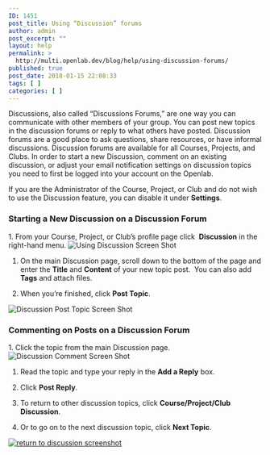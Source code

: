 ```yaml
---
ID: 1451
post_title: Using “Discussion” forums
author: admin
post_excerpt: ""
layout: help
permalink: >
  http://multi.openlab.dev/blog/help/using-discussion-forums/
published: true
post_date: 2018-01-15 22:08:33
tags: [ ]
categories: [ ]
---
```

Discussions, also called “Discussions Forums,” are one way you can communicate with other members of your group. You can post new topics in the discussion forums or reply to what others have posted. Discussion forums are a good place to ask questions, share resources, or have informal discussions. Discussion forums are available for all Courses, Projects, and Clubs. In order to start a new Discussion, comment on an existing discussion, or adjust your email notification settings on discussion topics you need to first be logged into your account on the Openlab.

If you are the Administrator of the Course, Project, or Club and do not wish to use the Discussion feature, you can disable it under <strong>Settings</strong>.
<h3><strong>Starting a New Discussion on a Discussion Forum</strong></h3>
1. From your Course, Project, or Club’s profile page click  <strong>Discussion</strong> in the right-hand menu.

<img class="alignnone wp-image-36512 size-full" src="https://openlab.citytech.cuny.edu/wp-content/uploads/2012/09/Using_Discussion_Forums_1_v2.png" sizes="(max-width: 1162px) 100vw, 1162px" srcset="https://openlab.citytech.cuny.edu/wp-content/uploads/2012/09/Using_Discussion_Forums_1_v2.png 1162w, https://openlab.citytech.cuny.edu/wp-content/uploads/2012/09/Using_Discussion_Forums_1_v2-300x173.png 300w, https://openlab.citytech.cuny.edu/wp-content/uploads/2012/09/Using_Discussion_Forums_1_v2-1024x591.png 1024w, https://openlab.citytech.cuny.edu/wp-content/uploads/2012/09/Using_Discussion_Forums_1_v2-32x18.png 32w" alt="Using Discussion Screen Shot" />

1. On the main Discussion page, scroll down to the bottom of the page and enter the <strong>Title</strong> and <strong>Content</strong> of your new topic post.  You can also add <strong>Tags</strong> and attach files.

2. When you’re finished, click <strong>Post Topic</strong>.

<img class="alignnone wp-image-36514 size-full" src="https://openlab.citytech.cuny.edu/wp-content/uploads/2012/09/Using_Discussion_Forums_3_v2.png" sizes="(max-width: 1152px) 100vw, 1152px" srcset="https://openlab.citytech.cuny.edu/wp-content/uploads/2012/09/Using_Discussion_Forums_3_v2.png 1152w, https://openlab.citytech.cuny.edu/wp-content/uploads/2012/09/Using_Discussion_Forums_3_v2-300x270.png 300w, https://openlab.citytech.cuny.edu/wp-content/uploads/2012/09/Using_Discussion_Forums_3_v2-1024x920.png 1024w, https://openlab.citytech.cuny.edu/wp-content/uploads/2012/09/Using_Discussion_Forums_3_v2-32x29.png 32w" alt="Discussion Post Topic Screen Shot" />
<h3><strong>Commenting on Posts on a Discussion Forum</strong></h3>
1. Click the topic from the main Discussion page.

<img class="alignnone wp-image-36515 size-full" src="https://openlab.citytech.cuny.edu/wp-content/uploads/2012/09/Using_Discussion_Forums_4_v2.png" sizes="(max-width: 1152px) 100vw, 1152px" srcset="https://openlab.citytech.cuny.edu/wp-content/uploads/2012/09/Using_Discussion_Forums_4_v2.png 1152w, https://openlab.citytech.cuny.edu/wp-content/uploads/2012/09/Using_Discussion_Forums_4_v2-300x155.png 300w, https://openlab.citytech.cuny.edu/wp-content/uploads/2012/09/Using_Discussion_Forums_4_v2-1024x529.png 1024w, https://openlab.citytech.cuny.edu/wp-content/uploads/2012/09/Using_Discussion_Forums_4_v2-32x17.png 32w" alt="Discussion Comment Screen Shot" />

1. Read the topic and type your reply in the <strong>Add a Reply</strong> box.

2. Click <strong>Post Reply</strong>.

3. To return to other discussion topics, click <strong>Course/Project/Club Discussion</strong>.

4. Or to go on to the next discussion topic, click <strong>Next Topic</strong>.

<a href="https://multi.openlab.dev/wp-content/uploads/2012/09/Using_Discussion_Forums_5_v2.png"><img class="alignnone wp-image-36516 size-full" title="Using_Discussion_5" src="https://openlab.citytech.cuny.edu/wp-content/uploads/2012/09/Using_Discussion_Forums_5_v2.png" sizes="(max-width: 1153px) 100vw, 1153px" srcset="https://openlab.citytech.cuny.edu/wp-content/uploads/2012/09/Using_Discussion_Forums_5_v2.png 1153w, https://openlab.citytech.cuny.edu/wp-content/uploads/2012/09/Using_Discussion_Forums_5_v2-295x300.png 295w, https://openlab.citytech.cuny.edu/wp-content/uploads/2012/09/Using_Discussion_Forums_5_v2-1006x1024.png 1006w, https://openlab.citytech.cuny.edu/wp-content/uploads/2012/09/Using_Discussion_Forums_5_v2-32x32.png 32w" alt="return to discussion screenshot" /></a>

&nbsp;